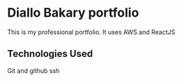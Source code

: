 # Diallo Bakary portfolio

This is my professional portfolio. It uses AWS and ReactJS

## Technologies Used

Git and github
ssh
